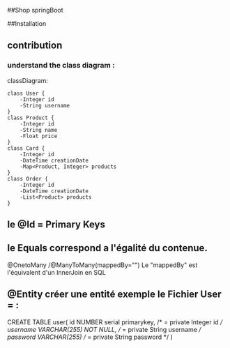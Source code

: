 ##Shop springBoot


 ##Installation

 ## contribution

 ### understand the class diagram       : 


classDiagram:
 
 
    class User {
        -Integer id
        -String username
    }
    class Product {
        -Integer id
        -String name
        -Float price
    }
    class Card {
        -Integer id
        -DateTime creationDate
        -Map<Product, Integer> products
    }
    class Order {
        -Integer id
        -DateTime creationDate
        -List<Product> products
    }

## le @Id =  Primary Keys
## le Equals correspond a l'égalité du contenue.


@OnetoMany /@ManyToMany(mappedBy="")
        Le "mappedBy" est l'équivalent d'un InnerJoin en SQL

## @Entity créer une entité exemple le Fichier User =   : 
CREATE TABLE user(
    id NUMBER  serial primarykey,            /* = private Integer id */
    username VARCHAR(255) NOT NULL,          /* = private String username */
    password VARCHAR(255)                    /* = private String password */
)
